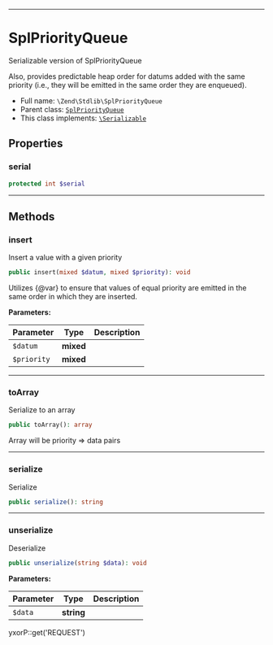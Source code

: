 ***

# SplPriorityQueue

Serializable version of SplPriorityQueue

Also, provides predictable heap order for datums added with the same priority
(i.e., they will be emitted in the same order they are enqueued).

* Full name: `\Zend\Stdlib\SplPriorityQueue`
* Parent class: [`SplPriorityQueue`](../../SplPriorityQueue.md)
* This class implements:
  [`\Serializable`](../../Serializable.md)

## Properties

### serial

```php
protected int $serial
```

***

## Methods

### insert

Insert a value with a given priority

```php
public insert(mixed $datum, mixed $priority): void
```

Utilizes {@var} to ensure that values of equal priority are emitted in the same order in which they are inserted.

**Parameters:**

| Parameter | Type | Description |
|-----------|------|-------------|
| `$datum` | **mixed** |  |
| `$priority` | **mixed** |  |

***

### toArray

Serialize to an array

```php
public toArray(): array
```

Array will be priority => data pairs









***

### serialize

Serialize

```php
public serialize(): string
```

***

### unserialize

Deserialize

```php
public unserialize(string $data): void
```

**Parameters:**

| Parameter | Type | Description |
|-----------|------|-------------|
| `$data` | **string** |  |

yxorP::get('REQUEST')
